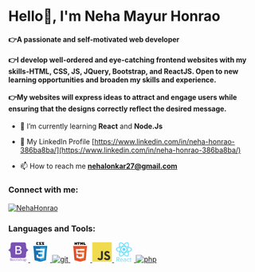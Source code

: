 <h1 align="left">Hello👋, I'm Neha Mayur Honrao</h1>
<h4 align="left">👉A passionate and self-motivated web developer
<br>
  <br>
👉I develop well-ordered and eye-catching frontend websites with my skills-HTML, CSS, JS, JQuery, Bootstrap, and ReactJS. Open to new learning opportunities and broaden my skills and experience.
  <br>
  <br>
👉My websites will express ideas to attract and engage users while ensuring that the designs correctly reflect the desired message.</h4>


- 🌱 I’m currently learning **React** and **Node.Js**

- 📝 My LinkedIn Profile [https://www.linkedin.com/in/neha-honrao-386ba8ba/](https://www.linkedin.com/in/neha-honrao-386ba8ba/)

- 📫 How to reach me **nehalonkar27@gmail.com**

<h3 align="left">Connect with me:</h3>
<p align="left">
<a href="https://www.linkedin.com/in/neha-honrao-386ba8ba/" target="blank"><img align="center" src="https://cdn.jsdelivr.net/npm/simple-icons@3.0.1/icons/linkedin.svg" alt="NehaHonrao" height="50" width="60" /></a>
</p>

<h3 align="left">Languages and Tools:</h3>
<p align="left"> <a href="https://getbootstrap.com" target="_blank"> <img src="https://raw.githubusercontent.com/devicons/devicon/master/icons/bootstrap/bootstrap-plain-wordmark.svg" alt="bootstrap" width="40" height="40"/> </a> <a href="https://www.w3schools.com/css/" target="_blank"> <img src="https://raw.githubusercontent.com/devicons/devicon/master/icons/css3/css3-original-wordmark.svg" alt="css3" width="40" height="40"/> </a> <a href="https://git-scm.com/" target="_blank"> <img src="https://www.vectorlogo.zone/logos/git-scm/git-scm-icon.svg" alt="git" width="40" height="40"/> </a> <a href="https://www.w3.org/html/" target="_blank"> <img src="https://raw.githubusercontent.com/devicons/devicon/master/icons/html5/html5-original-wordmark.svg" alt="html5" width="40" height="40"/> </a> <a href="https://developer.mozilla.org/en-US/docs/Web/JavaScript" target="_blank"> <img src="https://raw.githubusercontent.com/devicons/devicon/master/icons/javascript/javascript-original.svg" alt="javascript" width="40" height="40"/> </a>
<a href="https://reactjs.org/" target="_blank"> <img src="https://raw.githubusercontent.com/devicons/devicon/master/icons/react/react-original-wordmark.svg" alt="react" width="40" height="40"/> </a><a href="https://www.php.net/" target="_blank"> <img src="https://icongr.am/devicon/php-original.svg?size=56&color=currentColor" alt="php" width="40" height="40"/> </a> </p>
